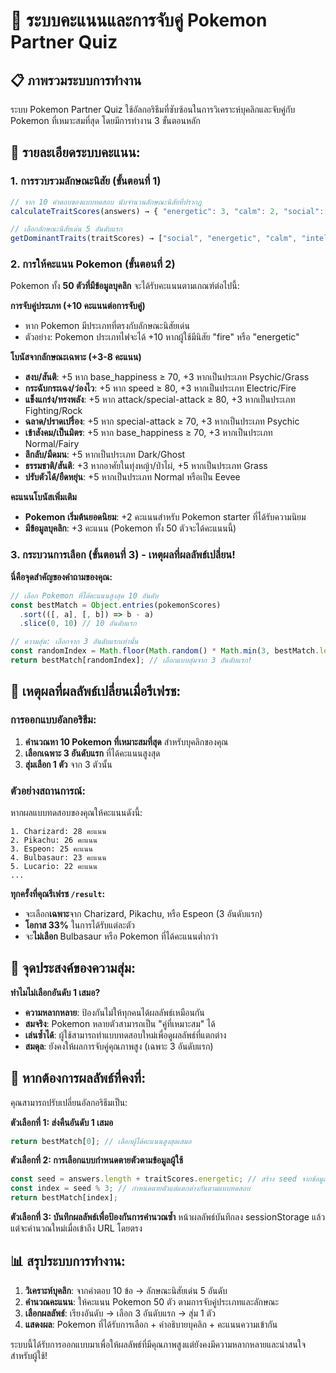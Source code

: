 # 🎯 ระบบคะแนนและการจับคู่ Pokemon Partner Quiz

## 📋 ภาพรวมระบบการทำงาน

ระบบ Pokemon Partner Quiz ใช้อัลกอริธึมที่ซับซ้อนในการวิเคราะห์บุคลิกและจับคู่กับ Pokemon ที่เหมาะสมที่สุด โดยมีการทำงาน 3 ขั้นตอนหลัก

## 🎯 **รายละเอียดระบบคะแนน:**

### **1. การรวบรวมลักษณะนิสัย (ขั้นตอนที่ 1)**
```typescript
// จาก 10 คำตอบของแบบทดสอบ นับจำนวนลักษณะนิสัยที่ปรากฏ
calculateTraitScores(answers) → { "energetic": 3, "calm": 2, "social": 4, ... }

// เลือกลักษณะนิสัยเด่น 5 อันดับแรก
getDominantTraits(traitScores) → ["social", "energetic", "calm", "intelligent", "friendly"]
```

### **2. การให้คะแนน Pokemon (ขั้นตอนที่ 2)**
Pokemon ทั้ง **50 ตัวที่มีข้อมูลบุคลิก** จะได้รับคะแนนตามเกณฑ์ต่อไปนี้:

**การจับคู่ประเภท (+10 คะแนนต่อการจับคู่)**
- หาก Pokemon มีประเภทที่ตรงกับลักษณะนิสัยเด่น
- ตัวอย่าง: Pokemon ประเภทไฟจะได้ +10 หากผู้ใช้มีนิสัย "fire" หรือ "energetic"

**โบนัสจากลักษณะเฉพาะ (+3-8 คะแนน)**
- **สงบ/สันติ**: +5 หาก base_happiness ≥ 70, +3 หากเป็นประเภท Psychic/Grass
- **กระฉับกระเฉง/ว่องไว**: +5 หาก speed ≥ 80, +3 หากเป็นประเภท Electric/Fire  
- **แข็งแกร่ง/ทรงพลัง**: +5 หาก attack/special-attack ≥ 80, +3 หากเป็นประเภท Fighting/Rock
- **ฉลาด/ปราดเปรื่อง**: +5 หาก special-attack ≥ 70, +3 หากเป็นประเภท Psychic
- **เข้าสังคม/เป็นมิตร**: +5 หาก base_happiness ≥ 70, +3 หากเป็นประเภท Normal/Fairy
- **ลึกลับ/มืดมน**: +5 หากเป็นประเภท Dark/Ghost
- **ธรรมชาติ/สันติ**: +3 หากอาศัยในทุ่งหญ้า/ป่าไผ่, +5 หากเป็นประเภท Grass
- **ปรับตัวได้/ยืดหยุ่น**: +5 หากเป็นประเภท Normal หรือเป็น Eevee

**คะแนนโบนัสเพิ่มเติม**
- **Pokemon เริ่มต้นยอดนิยม**: +2 คะแนนสำหรับ Pokemon starter ที่ได้รับความนิยม
- **มีข้อมูลบุคลิก**: +3 คะแนน (Pokemon ทั้ง 50 ตัวจะได้คะแนนนี้)

### **3. กระบวนการเลือก (ขั้นตอนที่ 3) - เหตุผลที่ผลลัพธ์เปลี่ยน!**

**นี่คือจุดสำคัญของคำถามของคุณ:**

```typescript
// เลือก Pokemon ที่ได้คะแนนสูงสุด 10 อันดับ
const bestMatch = Object.entries(pokemonScores)
  .sort(([, a], [, b]) => b - a)
  .slice(0, 10) // 10 อันดับแรก

// ความสุ่ม: เลือกจาก 3 อันดับแรกเท่านั้น
const randomIndex = Math.floor(Math.random() * Math.min(3, bestMatch.length));
return bestMatch[randomIndex]; // เลือกแบบสุ่มจาก 3 อันดับแรก!
```

## 🔄 **เหตุผลที่ผลลัพธ์เปลี่ยนเมื่อรีเฟรช:**

### **การออกแบบอัลกอริธึม:**
1. **คำนวณหา 10 Pokemon ที่เหมาะสมที่สุด** สำหรับบุคลิกของคุณ
2. **เลือกเฉพาะ 3 อันดับแรก** ที่ได้คะแนนสูงสุด  
3. **สุ่มเลือก 1 ตัว** จาก 3 ตัวนั้น

### **ตัวอย่างสถานการณ์:**
หากผลแบบทดสอบของคุณให้คะแนนดังนี้:
```
1. Charizard: 28 คะแนน
2. Pikachu: 26 คะแนน  
3. Espeon: 25 คะแนน
4. Bulbasaur: 23 คะแนน
5. Lucario: 22 คะแนน
...
```

**ทุกครั้งที่คุณรีเฟรช `/result`:**
- จะเลือก**เฉพาะ**จาก Charizard, Pikachu, หรือ Espeon (3 อันดับแรก)
- **โอกาส 33%** ในการได้รับแต่ละตัว
- จะ**ไม่เลือก** Bulbasaur หรือ Pokemon ที่ได้คะแนนต่ำกว่า

## 🎲 **จุดประสงค์ของความสุ่ม:**

**ทำไมไม่เลือกอันดับ 1 เสมอ?**
- **ความหลากหลาย**: ป้องกันไม่ให้ทุกคนได้ผลลัพธ์เหมือนกัน
- **สมจริง**: Pokemon หลายตัวสามารถเป็น "คู่ที่เหมาะสม" ได้ 
- **เล่นซ้ำได้**: ผู้ใช้สามารถทำแบบทดสอบใหม่เพื่อดูผลลัพธ์ที่แตกต่าง
- **สมดุล**: ยังคงให้ผลการจับคู่คุณภาพสูง (เฉพาะ 3 อันดับแรก)

## 🔧 **หากต้องการผลลัพธ์ที่คงที่:**

คุณสามารถปรับเปลี่ยนอัลกอริธึมเป็น:

**ตัวเลือกที่ 1: ส่งคืนอันดับ 1 เสมอ**
```typescript
return bestMatch[0]; // เลือกผู้ได้คะแนนสูงสุดเสมอ
```

**ตัวเลือกที่ 2: การเลือกแบบกำหนดตายตัวตามข้อมูลผู้ใช้**
```typescript
const seed = answers.length + traitScores.energetic; // สร้าง seed จากข้อมูลแบบทดสอบ
const index = seed % 3; // กำหนดตายตัวแต่แตกต่างกันตามแบบทดสอบ
return bestMatch[index];
```

**ตัวเลือกที่ 3: บันทึกผลลัพธ์เพื่อป้องกันการคำนวณซ้ำ**
หน้าผลลัพธ์บันทึกลง sessionStorage แล้ว แต่จะคำนวณใหม่เมื่อเข้าถึง URL โดยตรง

## 📊 **สรุประบบการทำงาน:**

1. **วิเคราะห์บุคลิก**: จากคำตอบ 10 ข้อ → ลักษณะนิสัยเด่น 5 อันดับ
2. **คำนวณคะแนน**: ให้คะแนน Pokemon 50 ตัว ตามการจับคู่ประเภทและลักษณะ
3. **เลือกผลลัพธ์**: เรียงอันดับ → เลือก 3 อันดับแรก → สุ่ม 1 ตัว
4. **แสดงผล**: Pokemon ที่ได้รับการเลือก + คำอธิบายบุคลิก + คะแนนความเข้ากัน

ระบบนี้ได้รับการออกแบบมาเพื่อให้ผลลัพธ์ที่มีคุณภาพสูงแต่ยังคงมีความหลากหลายและน่าสนใจสำหรับผู้ใช้!